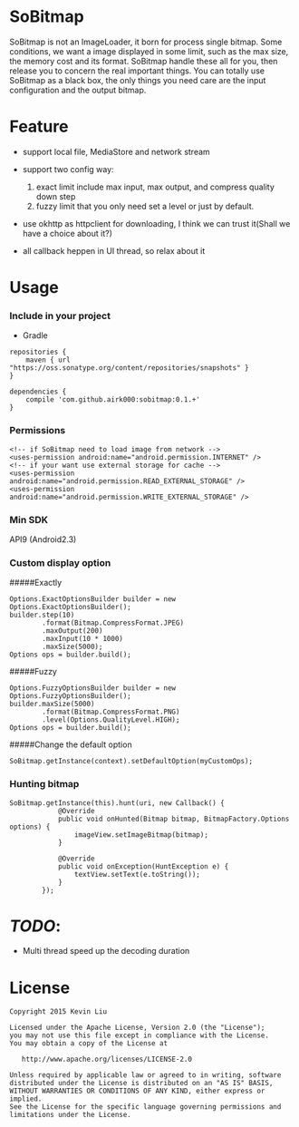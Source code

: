 # SoBitmap
SoBitmap is not an ImageLoader, it born for process single bitmap. Some conditions, we want a image displayed in some limit, such as the max size, the memory cost and its format. SoBitmap handle these all for you, then release you to concern the real important things. You can totally use SoBitmap as a black box, the only things you need care are the input configuration and the output bitmap.

# Feature

- support local file, MediaStore and network stream
- support two config way:

	1. exact limit include max input, max output, and compress quality down step
	2. fuzzy limit that you only need set a level or just by default.
- use okhttp as httpclient for downloading, I think we can trust it(Shall we have a choice about it?)
- all callback heppen in UI thread, so relax about it

# Usage

### Include in your project

- Gradle

```
repositories {
    maven { url "https://oss.sonatype.org/content/repositories/snapshots" }
}

dependencies {
	compile 'com.github.airk000:sobitmap:0.1.+'
}
```

### Permissions

```
<!-- if SoBitmap need to load image from network -->
<uses-permission android:name="android.permission.INTERNET" />
<!-- if your want use external storage for cache -->
<uses-permission android:name="android.permission.READ_EXTERNAL_STORAGE" />
<uses-permission android:name="android.permission.WRITE_EXTERNAL_STORAGE" />
```

### Min SDK

API9 (Android2.3)

### Custom display option

#####Exactly
```
Options.ExactOptionsBuilder builder = new Options.ExactOptionsBuilder();
builder.step(10)
        .format(Bitmap.CompressFormat.JPEG)
        .maxOutput(200)
        .maxInput(10 * 1000)
        .maxSize(5000);
Options ops = builder.build();
```

#####Fuzzy
```
Options.FuzzyOptionsBuilder builder = new Options.FuzzyOptionsBuilder();
builder.maxSize(5000)
        .format(Bitmap.CompressFormat.PNG)
        .level(Options.QualityLevel.HIGH);
Options ops = builder.build();
```

#####Change the default option
```
SoBitmap.getInstance(context).setDefaultOption(myCustomOps);
```

### Hunting bitmap

```
SoBitmap.getInstance(this).hunt(uri, new Callback() {
            @Override
            public void onHunted(Bitmap bitmap, BitmapFactory.Options options) {
                imageView.setImageBitmap(bitmap);
            }

            @Override
            public void onException(HuntException e) {
                textView.setText(e.toString());
            }
        });
```

# *TODO*:

- Multi thread speed up the decoding duration

# License

```
Copyright 2015 Kevin Liu

Licensed under the Apache License, Version 2.0 (the "License");
you may not use this file except in compliance with the License.
You may obtain a copy of the License at

   http://www.apache.org/licenses/LICENSE-2.0

Unless required by applicable law or agreed to in writing, software
distributed under the License is distributed on an "AS IS" BASIS,
WITHOUT WARRANTIES OR CONDITIONS OF ANY KIND, either express or implied.
See the License for the specific language governing permissions and
limitations under the License.
```